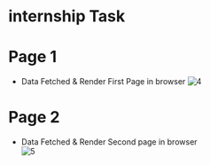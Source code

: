 # internship Task
# Page 1
- Data Fetched & Render First Page in browser
  ![4](https://user-images.githubusercontent.com/68987615/164877852-9aff7d6b-948c-4a44-aad8-d56b08c0a52a.jpg)
# Page 2
- Data Fetched & Render Second page in browser  
![5](https://user-images.githubusercontent.com/68987615/164877856-65d2b4ef-9db7-466d-951a-51253d392814.jpg)
